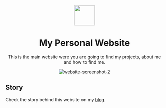 <div align="center">
  <img src="https://cdn.jsdelivr.net/npm/twemoji@11.3.0/2/svg/1f33f.svg" width="64">
  <h1>My Personal Website</h1>
  <p>This is the main website were you are going to find my projects, about me and how to find me.<p>
    
![website-screenshot-2](https://github.com/GabsEdits/gabs.eu.org/assets/110247388/e78f4319-4012-4c46-96a9-4fca0898f717)
</div>

## Story
Check the story behind this website on my [blog](https://gabs.eu.org/blog/posts/changing-up-my-website).
